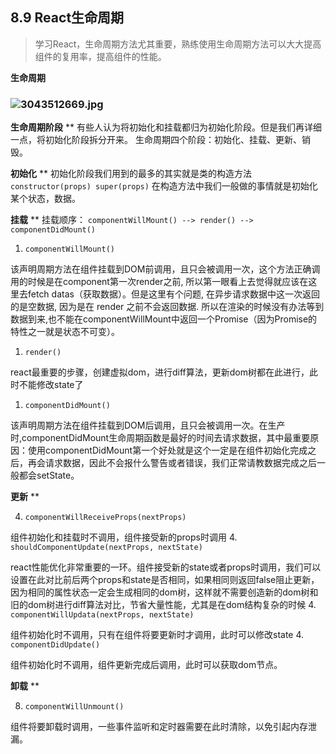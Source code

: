## 8.9 React生命周期
> 学习React，生命周期方法尤其重要，熟练使用生命周期方法可以大大提高组件的复用率，提高组件的性能。


**生命周期**
### ![3043512669.jpg](https://cdn.nlark.com/yuque/0/2019/jpeg/194309/1568627849940-5761e9a2-e55f-4a75-8ded-731429b37c45.jpeg#align=left&display=inline&height=900&name=3043512669.jpg&originHeight=900&originWidth=740&size=80252&status=done&width=740)
**生命周期阶段**
**
有些人认为将初始化和挂载都归为初始化阶段。但是我们再详细一点，将初始化阶段拆分开来。
生命周期四个阶段：初始化、挂载、更新、销毁。

**初始化**
**
初始化阶段我们用到的最多的其实就是类的构造方法 `constructor(props) super(props)` 在构造方法中我们一般做的事情就是初始化某个状态，数据。

**挂载**
**
挂载顺序： `componentWillMount() --> render() --> componentDidMount()` 

1. `componentWillMount()` 

该声明周期方法在组件挂载到DOM前调用，且只会被调用一次，这个方法正确调用的时候是在component第一次render之前,  所以第一眼看上去觉得就应该在这里去fetch datas（获取数据）。但是这里有个问题,  在异步请求数据中这一次返回的是空数据, 因为是在 render 之前不会返回数据. 所以在渲染的时候没有办法等到数据到来,也不能在componentWillMount中返回一个Promise（因为Promise的特性之一就是状态不可变）。
1. `render()` 

react最重要的步骤，创建虚拟dom，进行diff算法，更新dom树都在此进行，此时不能修改state了
1. `componentDidMount()` 

该声明周期方法在组件挂载到DOM后调用，且只会被调用一次。在生产时,componentDidMount生命周期函数是最好的时间去请求数据，其中最重要原因：使用componentDidMount第一个好处就是这个一定是在组件初始化完成之后，再会请求数据，因此不会报什么警告或者错误，我们正常请教数据完成之后一般都会setState。

**更新**
**

4. `componentWillReceiveProps(nextProps)` 

组件初始化和挂载时不调用，组件接受新的props时调用
4. `shouldComponentUpdate(nextProps, nextState)` 

react性能优化非常重要的一环。组件接受新的state或者props时调用，我们可以设置在此对比前后两个props和state是否相同，如果相同则返回false阻止更新，因为相同的属性状态一定会生成相同的dom树，这样就不需要创造新的dom树和旧的dom树进行diff算法对比，节省大量性能，尤其是在dom结构复杂的时候
4. `componentWillUpdata(nextProps, nextState)` 

组件初始化时不调用，只有在组件将要更新时才调用，此时可以修改state
4. `componentDidUpdate()` 

组件初始化时不调用，组件更新完成后调用，此时可以获取dom节点。

**卸载**
**

8. `componentWillUnmount()` 

组件将要卸载时调用，一些事件监听和定时器需要在此时清除，以免引起内存泄漏。